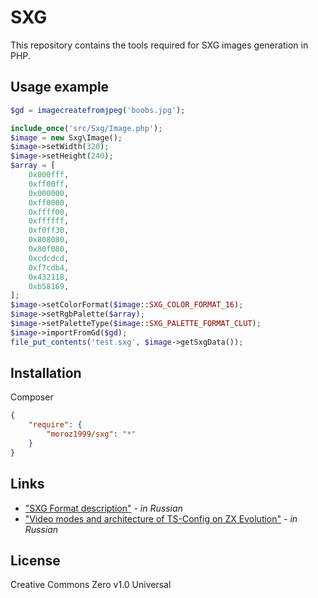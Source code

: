 # SXG
This repository contains the tools required for SXG images generation in PHP.

## Usage example
```php
$gd = imagecreatefromjpeg('boobs.jpg');

include_once('src/Sxg/Image.php');
$image = new Sxg\Image();
$image->setWidth(320);
$image->setHeight(240);
$array = [
    0x000fff,
    0xff00ff,
    0x000000,
    0xff0000,
    0xffff00,
    0xffffff,
    0xf0ff30,
    0x808080,
    0x80f080,
    0xcdcdcd,
    0xf7cdb4,
    0x432118,
    0xb58169,
];
$image->setColorFormat($image::SXG_COLOR_FORMAT_16);
$image->setRgbPalette($array);
$image->setPaletteType($image::SXG_PALETTE_FORMAT_CLUT);
$image->importFromGd($gd);
file_put_contents('test.sxg', $image->getSxgData());
```
## Installation
Composer
```json
{
    "require": {
		"moroz1999/sxg": "*"
    }
}
```

## Links
- ["SXG Format description"](http://forum.tslabs.info/viewtopic.php?f=25&t=526) - *in Russian*
- ["Video modes and architecture of TS-Config on ZX Evolution"](http://forum.tslabs.info/viewtopic.php?f=35&t=178) - *in Russian*

## License
Creative Commons Zero v1.0 Universal
